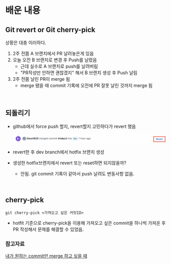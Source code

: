 # 배운 내용

## Git revert or Git cherry-pick

상황은 대충 이러하다.

1. 2주 전쯤 A 브랜치에서 PR 날려놓은게 있음
2. 오늘 오전 B 브랜치로 변경 후 Push를 날렸음
   - 근데 실수로 A 브랜치로 push를 날려버림
   - "PR작성만 안하면 괜찮겠지" 해서 B 브랜치 생성 후 Push 날림
3. 2주 전쯤 날린 PR이 merge 됨
   - merge 됐을 때 commit 기록에 오전에 PR 잘못 날린 것까지 merge 됨

<br>

## 되돌리기

- github에서 force push 할지, revert할지 고민하다가 revert 했음

  ![revert button](./screen/revert%20button.png)

- revert한 후 dev branch에서 hotfix 브랜치 생성
- 생성한 hotfix브랜치에서 revert 또는 reset하면 되지않을까?
  - 안됨. git commit 기록이 같아서 push 날려도 변동사항 없음.

<br>

## cherry-pick

```
git cherry-pick <가져오고 싶은 커밋ID>
```

- hotfit 기준으로 cherry-pick을 이용해 가져오고 싶은 commit을 하나씩 가져온 후 PR 작성해서 문제를 해결할 수 있었음.

### 참고자료

[내가 원하는 commit만 merge 하고 싶을 때](https://novemberfirst.tistory.com/97)
